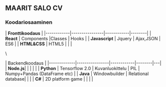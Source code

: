 ## MAARIT SALO CV


### Koodariosaaminen


|  **Fronttikoodaus**                               | 
|------------|----------------|------------|--------|
|  **React**     | Components     |Classes     | Hooks  |
| **Javascript** | Jquery         | Ajax,JSON  | ES6    |
| **HTML&CSS**  | HTML5          |            |        |   



\

|  Backendkoodaus                                        | 
|-------------|----------------|------------|--------|---|
|  **Node.js**|                |            |        | |
| **Python**  | Tensorflow 2.0 | Kuvanluokittelu | PIL | Numpy+Pandas (DataFrame etc) |
| **Java**    | Windowbuilder | Relational database|        |   |
| **C#**      | 2D platform game  |                |   | |


